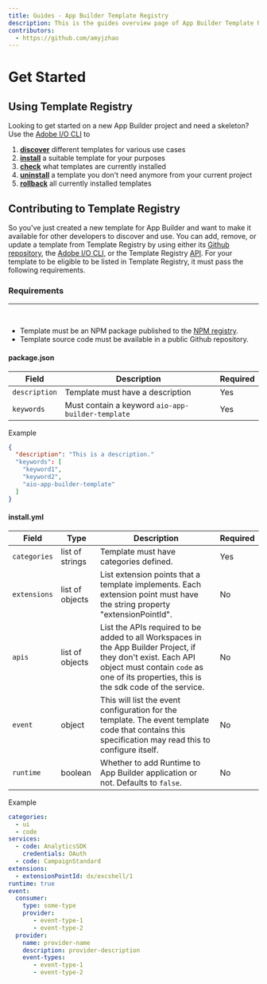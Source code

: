 ```yaml
---
title: Guides - App Builder Template Registry
description: This is the guides overview page of App Builder Template Registry
contributors:
  - https://github.com/amyjzhao
---
```

# Get Started

## Using Template Registry

Looking to get started on a new App Builder project and need a skeleton? Use the [Adobe I/O CLI](/guides/cli/) to
1. [**discover**](/guides/cli/#aio-templatesdiscover) different templates for various use cases
2. [**install**](/guides/cli/#aio-templatesinstall) a suitable template for your purposes
3. [**check**](/guides/cli/#aio-templatesinfo) what templates are currently installed
4. [**uninstall**](/guides/cli/#aio-templatesuninstall) a template you don't need anymore from your current project
5. [**rollback**](/guides/cli/#aio-templatesrollback) all currently installed templates

## Contributing to Template Registry

So you've just created a new template for App Builder and want to make it available for other developers to discover and use. You can add, remove, or update a template from Template Registry by using either its [Github repository](/guides/github/index.md), the [Adobe I/O CLI](/guides/cli/index.md), or the Template Registry [API](/guides/api/index.md). For your template to be eligible to be listed in Template Registry, it must pass the following requirements.

### Requirements

---

<br/>

- Template must be an NPM package published to the [NPM registry](https://npmjs.com/).
- Template source code must be available in a public Github repository.

#### package.json

| Field         | Description                                       | Required |
| ------------- | ------------------------------------------------- | -------- |
| `description` | Template must have a description                  | Yes      |
| `keywords`    | Must contain a keyword `aio-app-builder-template` | Yes      |


Example
```json
{
  "description": "This is a description."
  "keywords": [
    "keyword1",
    "keyword2",
    "aio-app-builder-template"
  ]
}
```

#### install.yml

| Field        | Type            | Description                                                                                                                                                                                              | Required |
| ------------ | --------------- | -------------------------------------------------------------------------------------------------------------------------------------------------------------------------------------------------------- | -------- |
| `categories` | list of strings | Template must have categories defined.                                                                                                                                                                   | Yes      |
| `extensions` | list of objects | List extension points that a template implements. Each extension point must have the string property "extensionPointId".                                                                                 | No       |
| `apis`       | list of objects | List the APIs required to be added to all Workspaces in the App Builder Project, if they don't exist. Each API object must contain `code` as one of its properties, this is the sdk code of the service. | No       |
| `event`      | object          | This will list the event configuration for the template. The event template code that contains this specification may read this to configure itself.                                                     | No       |
| `runtime`    | boolean         | Whether to add Runtime to App Builder application or not. Defaults to `false`.                                                                                                                           | No       |


Example
```yaml
categories:
  - ui
  - code
services:
  - code: AnalyticsSDK
    credentials: OAuth
  - code: CampaignStandard
extensions:
  - extensionPointId: dx/excshell/1
runtime: true
event:
  consumer:
    type: some-type
    provider:
       - event-type-1
       - event-type-2
  provider:
    name: provider-name
    description: provider-description
    event-types:
       - event-type-1
       - event-type-2
```
